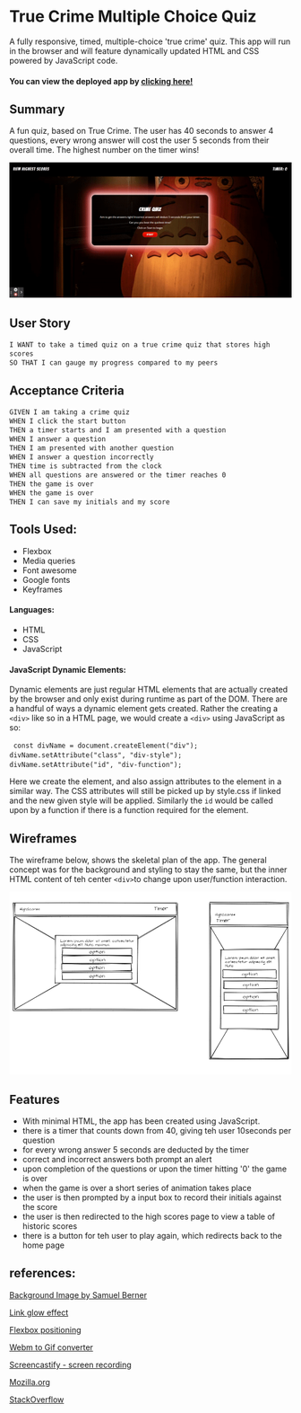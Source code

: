 # True Crime Multiple Choice Quiz

A fully responsive, timed, multiple-choice 'true crime' quiz. This app will run in the browser and will feature dynamically updated HTML and CSS powered by JavaScript code.

#### You can view the deployed app by [clicking here!](https://fudge88.github.io/javascript-multiple-choice-challange/)

## Summary

A fun quiz, based on True Crime. The user has 40 seconds to answer 4 questions, every wrong answer will cost the user 5 seconds from their overall time. The highest number on the timer wins!

![portfolio demo](./assets/images/quiz-app.gif)

## User Story

```
I WANT to take a timed quiz on a true crime quiz that stores high scores
SO THAT I can gauge my progress compared to my peers
```

## Acceptance Criteria

```
GIVEN I am taking a crime quiz
WHEN I click the start button
THEN a timer starts and I am presented with a question
WHEN I answer a question
THEN I am presented with another question
WHEN I answer a question incorrectly
THEN time is subtracted from the clock
WHEN all questions are answered or the timer reaches 0
THEN the game is over
WHEN the game is over
THEN I can save my initials and my score
```

## Tools Used:

- Flexbox
- Media queries
- Font awesome
- Google fonts
- Keyframes

#### Languages:

- HTML
- CSS
- JavaScript

#### JavaScript Dynamic Elements:

Dynamic elements are just regular HTML elements that are actually created by the browser and only exist during runtime as part of the DOM. There are a handful of ways a dynamic element gets created.
Rather the creating a `<div>` like so in a HTML page, we would create a `<div>` using JavaScript as so:

` const divName = document.createElement("div");`  
`divName.setAttribute("class", "div-style");`  
`divName.setAttribute("id", "div-function");`

Here we create the element, and also assign attributes to the element in a similar way. The CSS attributes will still be picked up by style.css if linked and the new given style will be applied. Similarly the `id` would be called upon by a function if there is a function required for the element.

## Wireframes

The wireframe below, shows the skeletal plan of the app. The general concept was for the background and styling to stay the same, but the inner HTML content of teh center `<div>`to change upon user/function interaction.

![portfolio demo](./assets/images/wireframe.PNG)

## Features

- With minimal HTML, the app has been created using JavaScript.
- there is a timer that counts down from 40, giving teh user 10seconds per question
- for every wrong answer 5 seconds are deducted by the timer
- correct and incorrect answers both prompt an alert
- upon completion of the questions or upon the timer hitting '0' the game is over
- when the game is over a short series of animation takes place
- the user is then prompted by a input box to record their initials against the score
- the user is then redirected to the high scores page to view a table of historic scores
- there is a button for teh user to play again, which redirects back to the home page

## references:

[Background Image by Samuel Berner](https://unsplash.com/@saaam_chan?utm_source=unsplash&utm_medium=referral&utm_content=creditCopyText)

[Link glow effect](https://codersblock.com/blog/creating-glow-effects-with-css/)

[Flexbox positioning](https://developer.mozilla.org/en-US/docs/Web/CSS/CSS_Flexible_Box_Layout/Aligning_Items_in_a_Flex_Container)

[Webm to Gif converter](https://cloudconvert.com/webm-to-gif)

[Screencastify - screen recording](https://www.screencastify.com/)

[Mozilla.org](https://developer.mozilla.org/en-US/docs/Web/JavaScript/Reference/Global_Objects/Array/forEach)

[StackOverflow](https://stackoverflow.com/questions/9329446/for-each-over-an-array-in-javascript)
